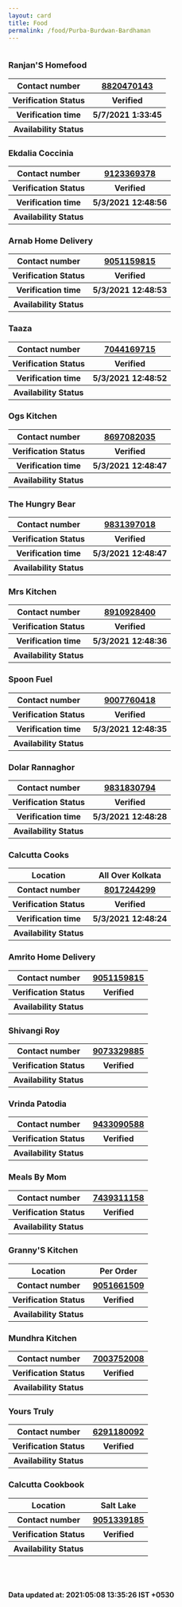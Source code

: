 ```yaml
---
layout: card
title: Food
permalink: /food/Purba-Burdwan-Bardhaman
---
```

<div class="row">
	<div class="column">
<div class="card_nav">
<h3>Ranjan'S Homefood</h3>

<div class="info"><table>
<tr><th>Contact number </th><th><a href="tel:8820470143">8820470143</a></th></tr>
<tr><th>Verification  Status</th><th>Verified</th></tr>
<tr><th>Verification time</th><th>5/7/2021 1:33:45</th></tr>
<tr><th>Availability Status</th><th></th></tr>
</table></div></div>
<div class="card_nav">
<h3>Ekdalia Coccinia</h3>

<div class="info"><table>
<tr><th>Contact number </th><th><a href="tel:9123369378">9123369378</a></th></tr>
<tr><th>Verification  Status</th><th>Verified</th></tr>
<tr><th>Verification time</th><th>5/3/2021 12:48:56</th></tr>
<tr><th>Availability Status</th><th></th></tr>
</table></div></div>
<div class="card_nav">
<h3>Arnab Home Delivery </h3>

<div class="info"><table>
<tr><th>Contact number </th><th><a href="tel:9051159815">9051159815</a></th></tr>
<tr><th>Verification  Status</th><th>Verified</th></tr>
<tr><th>Verification time</th><th>5/3/2021 12:48:53</th></tr>
<tr><th>Availability Status</th><th></th></tr>
</table></div></div>
<div class="card_nav">
<h3>Taaza</h3>

<div class="info"><table>
<tr><th>Contact number </th><th><a href="tel:7044169715">7044169715</a></th></tr>
<tr><th>Verification  Status</th><th>Verified</th></tr>
<tr><th>Verification time</th><th>5/3/2021 12:48:52</th></tr>
<tr><th>Availability Status</th><th></th></tr>
</table></div></div>
<div class="card_nav">
<h3>Ogs Kitchen </h3>

<div class="info"><table>
<tr><th>Contact number </th><th><a href="tel:8697082035">8697082035</a></th></tr>
<tr><th>Verification  Status</th><th>Verified</th></tr>
<tr><th>Verification time</th><th>5/3/2021 12:48:47</th></tr>
<tr><th>Availability Status</th><th></th></tr>
</table></div></div>
<div class="card_nav">
<h3>The Hungry Bear</h3>

<div class="info"><table>
<tr><th>Contact number </th><th><a href="tel:9831397018">9831397018</a></th></tr>
<tr><th>Verification  Status</th><th>Verified</th></tr>
<tr><th>Verification time</th><th>5/3/2021 12:48:47</th></tr>
<tr><th>Availability Status</th><th></th></tr>
</table></div></div>
<div class="card_nav">
<h3>Mrs Kitchen</h3>

<div class="info"><table>
<tr><th>Contact number </th><th><a href="tel:8910928400">8910928400</a></th></tr>
<tr><th>Verification  Status</th><th>Verified</th></tr>
<tr><th>Verification time</th><th>5/3/2021 12:48:36</th></tr>
<tr><th>Availability Status</th><th></th></tr>
</table></div></div>
<div class="card_nav">
<h3>Spoon Fuel </h3>

<div class="info"><table>
<tr><th>Contact number </th><th><a href="tel:9007760418">9007760418</a></th></tr>
<tr><th>Verification  Status</th><th>Verified</th></tr>
<tr><th>Verification time</th><th>5/3/2021 12:48:35</th></tr>
<tr><th>Availability Status</th><th></th></tr>
</table></div></div>
<div class="card_nav">
<h3>Dolar Rannaghor </h3>

<div class="info"><table>
<tr><th>Contact number </th><th><a href="tel:9831830794">9831830794</a></th></tr>
<tr><th>Verification  Status</th><th>Verified</th></tr>
<tr><th>Verification time</th><th>5/3/2021 12:48:28</th></tr>
<tr><th>Availability Status</th><th></th></tr>
</table></div></div>
<div class="card_nav">
<h3>Calcutta Cooks</h3>

<div class="info"><table>
<tr><th>Location</th><th>All Over Kolkata </th></tr>
<tr><th>Contact number </th><th><a href="tel:8017244299">8017244299</a></th></tr>
<tr><th>Verification  Status</th><th>Verified</th></tr>
<tr><th>Verification time</th><th>5/3/2021 12:48:24</th></tr>
<tr><th>Availability Status</th><th></th></tr>
</table></div></div>
<div class="card_nav">
<h3>Amrito Home Delivery </h3>

<div class="info"><table>
<tr><th>Contact number </th><th><a href="tel:9051159815">9051159815</a></th></tr>
<tr><th>Verification  Status</th><th>Verified</th></tr>
<tr><th>Availability Status</th><th></th></tr>
</table></div></div>
<div class="card_nav">
<h3>Shivangi Roy</h3>

<div class="info"><table>
<tr><th>Contact number </th><th><a href="tel:9073329885">9073329885</a></th></tr>
<tr><th>Verification  Status</th><th>Verified</th></tr>
<tr><th>Availability Status</th><th></th></tr>
</table></div></div>
<div class="card_nav">
<h3>Vrinda Patodia</h3>

<div class="info"><table>
<tr><th>Contact number </th><th><a href="tel:9433090588">9433090588</a></th></tr>
<tr><th>Verification  Status</th><th>Verified</th></tr>
<tr><th>Availability Status</th><th></th></tr>
</table></div></div>
<div class="card_nav">
<h3>Meals By Mom</h3>

<div class="info"><table>
<tr><th>Contact number </th><th><a href="tel:7439311158">7439311158</a></th></tr>
<tr><th>Verification  Status</th><th>Verified</th></tr>
<tr><th>Availability Status</th><th></th></tr>
</table></div></div>
<div class="card_nav">
<h3>Granny'S Kitchen </h3>

<div class="info"><table>
<tr><th>Location</th><th>Per Order</th></tr>
<tr><th>Contact number </th><th><a href="tel:9051661509">9051661509</a></th></tr>
<tr><th>Verification  Status</th><th>Verified</th></tr>
<tr><th>Availability Status</th><th></th></tr>
</table></div></div>
<div class="card_nav">
<h3>Mundhra Kitchen</h3>

<div class="info"><table>
<tr><th>Contact number </th><th><a href="tel:7003752008">7003752008</a></th></tr>
<tr><th>Verification  Status</th><th>Verified</th></tr>
<tr><th>Availability Status</th><th></th></tr>
</table></div></div>
<div class="card_nav">
<h3>Yours Truly </h3>

<div class="info"><table>
<tr><th>Contact number </th><th><a href="tel:6291180092">6291180092</a></th></tr>
<tr><th>Verification  Status</th><th>Verified</th></tr>
<tr><th>Availability Status</th><th></th></tr>
</table></div></div>
<div class="card_nav">
<h3>Calcutta Cookbook </h3>

<div class="info"><table>
<tr><th>Location</th><th>Salt Lake </th></tr>
<tr><th>Contact number </th><th><a href="tel:9051339185">9051339185</a></th></tr>
<tr><th>Verification  Status</th><th>Verified</th></tr>
<tr><th>Availability Status</th><th></th></tr>
</table></div></div>
</div>
</div> <br><br>
<h4> Data updated at: 2021:05:08 13:35:26 IST +0530 </h4>